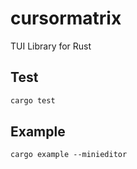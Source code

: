 # cursormatrix

TUI Library for Rust


## Test

```bash
cargo test
```

## Example

```console
cargo example --minieditor
```
